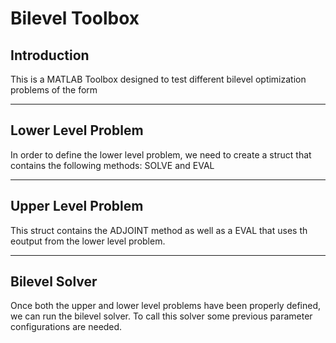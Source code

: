 # Bilevel Toolbox
## Introduction
This is a MATLAB Toolbox designed to test different bilevel optimization problems of the form

---
## Lower Level Problem
In order to define the lower level problem, we need to create a struct that contains the following methods: SOLVE and EVAL

---
## Upper Level Problem
This struct contains the ADJOINT method as well as a EVAL that uses th eoutput from the lower level problem.

---
## Bilevel Solver
Once both the upper and lower level problems have been properly defined, we can run the bilevel solver. To call this solver some previous parameter configurations are needed.

